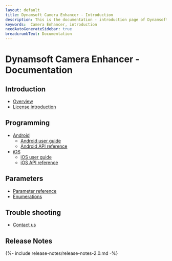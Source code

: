 ```yaml
---
layout: default
title: Dynamsoft Camera Enhancer - Introduction
description: This is the documentation - introduction page of Dynamsoft Camera Enhancer.
keywords:  Camera Enhancer, introduction
needAutoGenerateSidebar: true
breadcrumbText: Documentation
---
```


# Dynamsoft Camera Enhancer - Documentation

<!-- Test Comment -->

## Introduction

- [Overview]({{site.introduction}})
- [License introduction]({{site.introduction-license}}License.html)

## Programming

- [Android]({{site.android}})
  - [Android user guide]({{site.android-guide}}guide.html)
  - [Android API reference]({{site.android-api}}initialization.html)
- [iOS]({{site.ios}})
  - [iOS user guide]({{site.ios-guide}}guide.html)
  - [iOS API reference]({{site.ios-api}}initialization.html)

## Parameters

- [Parameter reference]({{site.reference}})
- [Enumerations]({{site.enumerations}})

## Trouble shooting

- [Contact us]({{site.contact-us}})


## Release Notes   


{%- include release-notes/release-notes-2.0.md -%}